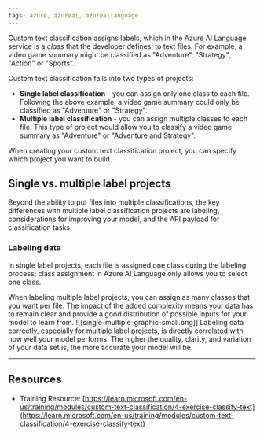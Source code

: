 ```yaml
---
tags: azure, azureai, azureailanguage
---
```


Custom text classification assigns labels, which in the Azure AI Language service is a *class* that the developer defines, to text files. For example, a video game summary might be classified as "Adventure", "Strategy", "Action" or "Sports".

Custom text classification falls into two types of projects:

-   **Single label classification** - you can assign only one class to each file. Following the above example, a video game summary could only be classified as "Adventure" or "Strategy".
-   **Multiple label classification** - you can assign multiple classes to each file. This type of project would allow you to classify a video game summary as "Adventure" or "Adventure and Strategy".

When creating your custom text classification project, you can specify which project you want to build.

## Single vs. multiple label projects

Beyond the ability to put files into multiple classifications, the key differences with multiple label classification projects are labeling, considerations for improving your model, and the API payload for classification tasks.

### Labeling data

In single label projects, each file is assigned one class during the labeling process; class assignment in Azure AI Language only allows you to select one class.

When labeling multiple label projects, you can assign as many classes that you want per file. The impact of the added complexity means your data has to remain clear and provide a good distribution of possible inputs for your model to learn from. ![[single-multiple-graphic-small.png]] Labeling data correctly, especially for multiple label projects, is directly correlated with how well your model performs. The higher the quality, clarity, and variation of your data set is, the more accurate your model will be.

---

## Resources

-   Training Resource: [https://learn.microsoft.com/en-us/training/modules/custom-text-classification/4-exercise-classify-text](https://learn.microsoft.com/en-us/training/modules/custom-text-classification/4-exercise-classify-text)
